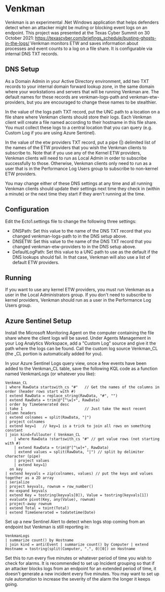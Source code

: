 # Venkman
Venkman is an experimental .Net Windows application that helps defenders detect when an attacker might be muting or blocking event logs on an endpoint. This project was presented at the Texas Cyber Summit on 30 October 2021: https://texascyber.com/briefings_schedule/busting-ghosts-in-the-logs/ Venkman monitors ETW and saves information about processes and event counts to a log on a file share. It is configurable via internal DNS TXT records.

## DNS Setup
As a Domain Admin in your Active Directory environment, add two TXT records to your internal domain forward lookup zone, in the same domain where your workstations and servers that will be running Venkman are. The default names for these records are venkman-logs-path and venkman-etw-providers, but you are encouraged to change these names to be stealthier.

In the value of the logs path TXT record, put the UNC path to a location on a file share where Venkman clients should store their logs. Each Venkman client will create a file named according to their hostname in this file share. You must collect these logs to a central location that you can query (e.g. Custom Log if you are using Azure Sentinel).

In the value of the etw providers TXT record, put a pipe (|) delimited list of the names of the ETW providers that you wish the Venkman clients to subscribe to. Note that if you use any of the Kernel ETW providers, Venkman clients will need to run as Local Admin in order to subscribe successfully to those. Otherwise, Venkman clients only need to run as a user that is in the Performance Log Users group to subscribe to non-kernel ETW providers.

You may change either of these DNS settings at any time and all running Venkman clients should update their settings next time they check in (within a minute) or the next time they start if they aren't running at the time.

## Configuration 
Edit the Ecto1.settings file to change the following three settings:
 * DNSPath: Set this value to the name of the DNS TXT record that you changed venkman-logs-path to in the DNS setup above.
 * DNSETW: Set this value to the name of the DNS TXT record that you changed venkman-etw-providers to in the DNS setup above.
 * DefaultLogPath: Set this value to a UNC path to use as the default if the DNS lookups should fail. In that case, Venkman will also use a list of default ETW providers.

## Running
If you want to use any kernel ETW providers, you must run Venkman as a user in the Local Administrators group. If you don't need to subscribe to kernel providers, Venkman should run as a user in the Performance Log Users group. 

## Azure Sentinel Setup
Install the Microsoft Monitoring Agent on the computer containing the file share where the client logs will be saved. Under Agents Management in your Log Analytics Workspace, add a "Custom Log" source and give it the path where the logs can be found. Call the custom log source Venkman_CL (the _CL portion is automatically added for you).

In your Azure Sentinel Logs query view, once a few events have been added to the Venkman_CL table, save the following KQL code as a function named VenkmanLogs (or whatever you like):
```
Venkman_CL 
| where RawData startswith_cs "#"   // Get the names of the columns in order (header rows start with #)
| extend RawData = replace_string(RawData, "#", "")
| extend RawData = trim(@"[^\w]+", RawData)
| order by TimeGenerated desc
| take 1                            // Just take the most recent column headers
| extend colnames = split(RawData, "|")
| project colnames
| extend key=1   // key=1 is a trick to join all rows on something constant 
| join kind=fullouter ( Venkman_CL
    | where RawData !startswith_cs "#" // get value rows (not starting with #)
    | extend RawData = trim(@"[^\w]+", RawData)
    | extend values = split(RawData, "|") // split by delimiter character (pipe)
    | project values
    | extend key=1) 
  on key
| extend keyvals = zip(colnames, values) // put the keys and values together as a 2D array
| serialize 
| project keyvals, rownum = row_number()
| mv-expand keyvals
| extend Key = tostring(keyvals[0]), Value = tostring(keyvals[1])
| evaluate pivot(Key, any(Value), rownum)
| project-away rownum
| extend Total = toint(Total)
| extend TimeGenerated = todatetime(Date)
```

Set up a new Sentinel Alert to detect when logs stop coming from an endpoint but Venkman is still reporting in:
```
VenkmanLogs
| summarize count() by Hostname
| join kind = anti(Event | summarize count() by Computer | extend Hostname = tostring(split(Computer, ".", 0)[0]) on Hostname
```
Set this to run every five minutes or whatever period of time you wish to check for alarms. It is recommended to set up Incident grouping so that if an attacker blocks logs from an endpoint for an extended period of time, it doesn't generate a new incident every five minutes. You may want to set up rule automation to increase the severity of the alarm the longer it keeps going.
